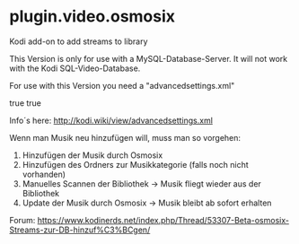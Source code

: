 # plugin.video.osmosix
Kodi add-on to add streams to library

This Version is only for use with a MySQL-Database-Server.
It will not work with the Kodi SQL-Video-Database.

For use with this Version you need a 
"advancedsettings.xml"

<videolibrary>
  <importwatchedstate>true</importwatchedstate>
  <importresumepoint>true</importresumepoint>
</videolibrary>

Info´s here:
http://kodi.wiki/view/advancedsettings.xml

Wenn man Musik neu hinzufügen will, muss man so vorgehen:
 1. Hinzufügen der Musik durch Osmosix
 2. Hinzufügen des Ordners zur Musikkategorie (falls noch nicht vorhanden)
 3. Manuelles Scannen der Bibliothek -> Musik fliegt wieder aus der Bibliothek
 4. Update der Musik durch Osmosix -> Musik bleibt ab sofort erhalten

Forum:
https://www.kodinerds.net/index.php/Thread/53307-Beta-osmosix-Streams-zur-DB-hinzuf%C3%BCgen/
